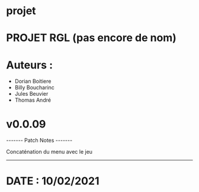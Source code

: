 # projet

# PROJET RGL (pas encore de nom)

# Auteurs :
  - Dorian Boitiere
  - Billy Boucharinc
  - Jules Beuvier
  - Thomas André

# v0.0.09

------- Patch Notes -------

Concaténation du menu avec le jeu

---------------------------

# DATE : 10/02/2021

